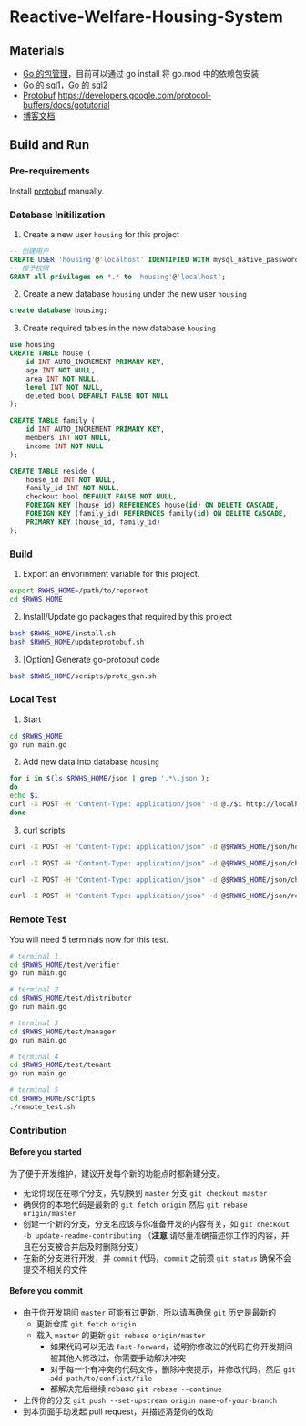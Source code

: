 # Reactive-Welfare-Housing-System

## Materials

- [Go 的包管理](https://zhuanlan.zhihu.com/p/60703832)，目前可以通过 go install 将 go.mod 中的依赖包安装
- [Go 的 sql1](http://go-database-sql.org/overview.html)，[Go 的 sql2](https://xuchao918.github.io/2019/06/13/Go%E6%93%8D%E4%BD%9CMySql%E6%95%B0%E6%8D%AE%E5%BA%93%E7%9A%84%E6%96%B9%E5%BC%8F/)
- [Protobuf](https://juejin.im/post/5d81bb5cf265da03ae78ab7b) https://developers.google.com/protocol-buffers/docs/gotutorial
- [博客文档](https://blog.oklahome.net/)

## Build and Run

### Pre-requirements
Install [protobuf](https://grpc.io/docs/quickstart/go/) manually.

### Database Initilization

1. Create a new user `housing` for this project

```sql
-- 创建用户
CREATE USER 'housing'@'localhost' IDENTIFIED WITH mysql_native_password BY 'housing@2020';
-- 授予权限
GRANT all privileges on *.* to 'housing'@'localhost';
```

2. Create a new database `housing` under the new user `housing`

```sql
create database housing;
```

3. Create required tables in the new database `housing`

```sql
use housing
CREATE TABLE house (
	id INT AUTO_INCREMENT PRIMARY KEY, 
	age INT NOT NULL,
	area INT NOT NULL,
	level INT NOT NULL,
	deleted bool DEFAULT FALSE NOT NULL
);

CREATE TABLE family (
	id INT AUTO_INCREMENT PRIMARY KEY,
	members INT NOT NULL,
	income INT NOT NULL
);

CREATE TABLE reside (
	house_id INT NOT NULL,
	family_id INT NOT NULL,
	checkout bool DEFAULT FALSE NOT NULL,
	FOREIGN KEY (house_id) REFERENCES house(id) ON DELETE CASCADE,
	FOREIGN KEY (family_id) REFERENCES family(id) ON DELETE CASCADE,
	PRIMARY KEY (house_id, family_id)
);
```

### Build

1. Export an envorinment variable for this project.
``` bash
export RWHS_HOME=/path/to/reporoot
cd $RWHS_HOME
```

2. Install/Update go packages that required by this project
``` bash
bash $RWHS_HOME/install.sh
bash $RWHS_HOME/updateprotobuf.sh
```

3. [Option] Generate go-protobuf code
``` bash
bash $RWHS_HOME/scripts/proto_gen.sh
```

### Local Test
1. Start 
``` bash
cd $RWHS_HOME
go run main.go
```

2. Add new data into database `housing`
``` bash
for i in $(ls $RWHS_HOME/json | grep '.*\.json');
do
echo $i
curl -X POST -H "Content-Type: application/json" -d @./$i http://localhost:3000/houses
done
```

3. curl scripts
``` bash
curl -X POST -H "Content-Type: application/json" -d @$RWHS_HOME/json/houses\.json http://localhost:3000/houses

curl -X POST -H "Content-Type: application/json" -d @$RWHS_HOME/json/check\.json http://localhost:3000/houses/check

curl -X POST -H "Content-Type: application/json" -d @$RWHS_HOME/json/checkout\.json http://localhost:4000/users/checkout

curl -X POST -H "Content-Type: application/json" -d @$RWHS_HOME/json/request\.json http://localhost:4000/users

```	

### Remote Test
You will need 5 terminals now for this test.
``` bash
# terminal 1
cd $RWHS_HOME/test/verifier
go run main.go
```
``` bash
# terminal 2
cd $RWHS_HOME/test/distributor
go run main.go
```
``` bash
# terminal 3
cd $RWHS_HOME/test/manager
go run main.go
```
``` bash
# terminal 4
cd $RWHS_HOME/test/tenant
go run main.go
```
``` bash
# terminal 5
cd $RWHS_HOME/scripts
./remote_test.sh
```


### Contribution

#### Before you started
为了便于开发维护，建议开发每个新的功能点时都新建分支。
- 无论你现在在哪个分支，先切换到 `master` 分支 `git checkout master`
- 确保你的本地代码是最新的 `git fetch origin` 然后 `git rebase origin/master`
- 创建一个新的分支，分支名应该与你准备开发的内容有关，如 `git checkout -b update-readme-contributing` （**注意** 请尽量准确描述你工作的内容，并且在分支被合并后及时删除分支）
- 在新的分支进行开发，并 `commit` 代码，`commit` 之前须 `git status` 确保不会提交不相关的文件

#### Before you commit

- 由于你开发期间 `master` 可能有过更新，所以请再确保 `git` 历史是最新的
  - 更新仓库 `git fetch origin`
  - 载入 `master` 的更新 `git rebase origin/master`
    - 如果代码可以无法 `fast-forward`，说明你修改过的代码在你开发期间被其他人修改过，你需要手动解决冲突
    - 对于每一个有冲突的代码文件，删除冲突提示，并修改代码，然后 `git add path/to/conflict/file`
    - 都解决完后继续 rebase `git rebase --continue`
- 上传你的分支 `git push --set-upstream origin name-of-your-branch`
- 到本页面手动发起 pull request，并描述清楚你的改动